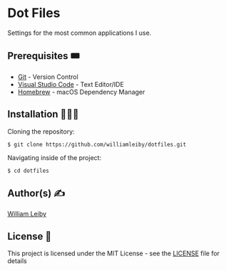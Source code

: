 # Dot Files

Settings for the most common applications I use.

## Prerequisites 🎟

* [Git](https://git-scm.com) - Version Control
* [Visual Studio Code](https://code.visualstudio.com) - Text Editor/IDE
* [Homebrew](https://homebrew.sh) - macOS Dependency Manager

## Installation 👷🏼‍♂️

Cloning the repository:

```
$ git clone https://github.com/williamleiby/dotfiles.git
```

Navigating inside of the project:

```
$ cd dotfiles
```

## Author(s) ✍️

[William Leiby](https://github.com/williamleiby)

## License 📄

This project is licensed under the MIT License - see the [LICENSE](LICENSE) file for details
